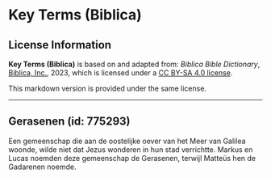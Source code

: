 # Key Terms (Biblica)

## License Information

**Key Terms (Biblica)** is based on and adapted from: _Biblica Bible Dictionary_, [Biblica, Inc.](https://www.biblica.com/), 2023, which is licensed under a [CC BY-SA 4.0 license](https://creativecommons.org/licenses/by-sa/4.0/legalcode.en).

This markdown version is provided under the same license.



--------------------------------

## Gerasenen (id: 775293)

Een gemeenschap die aan de oostelijke oever van het Meer van Galilea woonde, wilde niet dat Jezus wonderen in hun stad verrichtte. Markus en Lucas noemden deze gemeenschap de Gerasenen, terwijl Matteüs hen de Gadarenen noemde.


